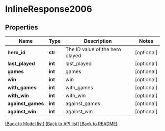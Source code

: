 # InlineResponse2006

## Properties
Name | Type | Description | Notes
------------ | ------------- | ------------- | -------------
**hero_id** | **str** | The ID value of the hero played | [optional] 
**last_played** | **int** | last_played | [optional] 
**games** | **int** | games | [optional] 
**win** | **int** | win | [optional] 
**with_games** | **int** | with_games | [optional] 
**with_win** | **int** | with_win | [optional] 
**against_games** | **int** | against_games | [optional] 
**against_win** | **int** | against_win | [optional] 

[[Back to Model list]](../README.md#documentation-for-models) [[Back to API list]](../README.md#documentation-for-api-endpoints) [[Back to README]](../README.md)



